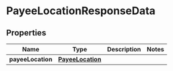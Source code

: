 

# PayeeLocationResponseData


## Properties

| Name | Type | Description | Notes |
|------------ | ------------- | ------------- | -------------|
|**payeeLocation** | [**PayeeLocation**](PayeeLocation.md) |  |  |



